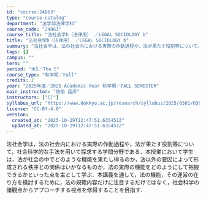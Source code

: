 ```yaml
---
id: "course:24863"
type: "course-catalog"
department: "法学部法律学科"
course_code: "24863"
course_title: "法社会学b（法律用） ／LEGAL SOCIOLOGY b"
title: "法社会学b（法律用） ／LEGAL SOCIOLOGY b"
summary: "法社会学は，法の社会内における実際の作動過程や，法が果たす役割等について，社会科学的な手法を用いて探求する学問分野である．本授業において学生は，法が社会の中でどのような機能を果たし得るのか，法以外の要因によって形成される秩序との関係はいかな…"
tags: []
campus: ""
term: ""
period: "木5／Thu 5"
course_type: "秋学期／Fall"
credits: 2
year: "2025年度／2025 Academic Year 秋学期／FALL SEMESTER"
main_instructor: "佐伯 昌彦"
instructors: ["[]"]
syllabus_url: "https://www.dokkyo.ac.jp/research/syllabus/2025/0301/0301_24863_ja_JP.html"
license: "CC-BY-4.0"
version:
  created_at: "2025-10-29T12:47:51.635451Z"
  updated_at: "2025-10-29T12:47:51.635451Z"
---
```

法社会学は，法の社会内における実際の作動過程や，法が果たす役割等について，社会科学的な手法を用いて探求する学問分野である．本授業において学生は，法が社会の中でどのような機能を果たし得るのか，法以外の要因によって形成される秩序との関係はいかなるものか，法の実際の機能をどのようにして把握できるかといった点を主として学ぶ．本講義を通して，法の機能，その運営の在り方を検討するために，法の規範内容だけに注目するだけではなく，社会科学の諸観点からアプローチする視点を修得することを目指す．
